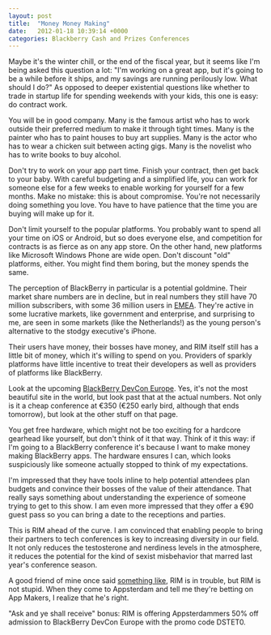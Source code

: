 ```yaml
---
layout: post
title:  "Money Money Making"
date:   2012-01-18 10:39:14 +0000
categories: Blackberry Cash and Prizes Conferences
---
```



Maybe it's the winter chill, or the end of the fiscal year, but it seems like I'm being asked this question a lot: "I'm working on a great app, but it's going to be a while before it ships, and my savings are running perilously low. What should I do?" As opposed to deeper existential questions like whether to trade in startup life for spending weekends with your kids, this one is easy: do contract work.



You will be in good company. Many is the famous artist who has to work outside their preferred medium to make it through tight times. Many is the painter who has to paint houses to buy art supplies. Many is the actor who has to wear a chicken suit between acting gigs. Many is the novelist who has to write books to buy alcohol. 



Don't try to work on your app part time. Finish your contract, then get back to your baby. With careful budgeting and a simplified life, you can work for someone else for a few weeks to enable working for yourself for a few months. Make no mistake: this is about compromise. You're not necessarily doing something you love. You have to have patience that the time you are buying will make up for it.



Don't limit yourself to the popular platforms. You probably want to spend all your time on iOS or Android, but so does everyone else, and competition for contracts is as fierce as on any app store. On the other hand, new platforms like Microsoft Windows Phone are wide open. Don't discount "old" platforms, either. You might find them boring, but the money spends the same.



The perception of BlackBerry in particular is a potential goldmine. Their market share numbers are in decline, but in real numbers they still have 70 million subscribers, with some 36 million users in <a href="http://en.wikipedia.org/wiki/Europe,_the_Middle_East_and_Africa">EMEA</a>. They're active in some lucrative markets, like government and enterprise, and surprising to me, are seen in some markets (like the Netherlands!) as the young person's alternative to the stodgy executive's iPhone.



Their users have money, their bosses have money, and RIM itself still has a little bit of money, which it's willing to spend on you. Providers of sparkly platforms have little incentive to treat their developers as well as providers of platforms like BlackBerry. 



Look at the upcoming <a href="http://www.blackberrydevcon.com/europe/registration/pricing">BlackBerry DevCon Europe</a>. Yes, it's not the most beautiful site in the world, but look past that at the actual numbers. Not only is it a cheap conference at €350 (€250 early bird, although that ends tomorrow), but look at the other stuff on that page.



You get free hardware, which might not be too exciting for a hardcore gearhead like yourself, but don't think of it that way. Think of it this way: if I'm going to a BlackBerry conference it's because I want to make money making BlackBerry apps. The hardware ensures I can, which looks suspiciously like someone actually stopped to think of my expectations.



I'm impressed that they have tools inline to help potential attendees plan budgets and convince their bosses of the value of their attendance. That really says something about understanding the experience of someone trying to get to this show. I am even more impressed that they offer a €90 guest pass so you can bring a date to the receptions and parties.



This is RIM ahead of the curve. I am convinced that enabling people to bring their partners to tech conferences is key to increasing diversity in our field. It not only reduces the testosterone and nerdiness levels in the atmosphere, it reduces the potential for the kind of sexist misbehavior that marred last year's conference season.



A good friend of mine once said <a href="http://kickingbear.com/blog/archives/83">something like</a>, RIM is in trouble, but RIM is not stupid. When they come to Appsterdam and tell me they're betting on App Makers, I realize that he's right.



"Ask and ye shall receive" bonus: RIM is offering Appsterdammers 50% off admission to BlackBerry DevCon Europe with the promo code DSTET0.



